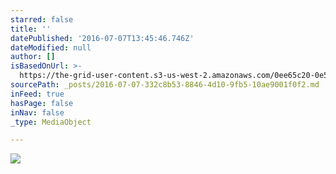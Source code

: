 ```yaml
---
starred: false
title: ''
datePublished: '2016-07-07T13:45:46.746Z'
dateModified: null
author: []
isBasedOnUrl: >-
  https://the-grid-user-content.s3-us-west-2.amazonaws.com/0ee65c20-0e53-4a2f-9b93-5b2b9d3e8322.jpg
sourcePath: _posts/2016-07-07-332c8b53-8846-4d10-9fb5-10ae9001f0f2.md
inFeed: true
hasPage: false
inNav: false
_type: MediaObject

---
```

![](https://the-grid-user-content.s3-us-west-2.amazonaws.com/0ee65c20-0e53-4a2f-9b93-5b2b9d3e8322.jpg)